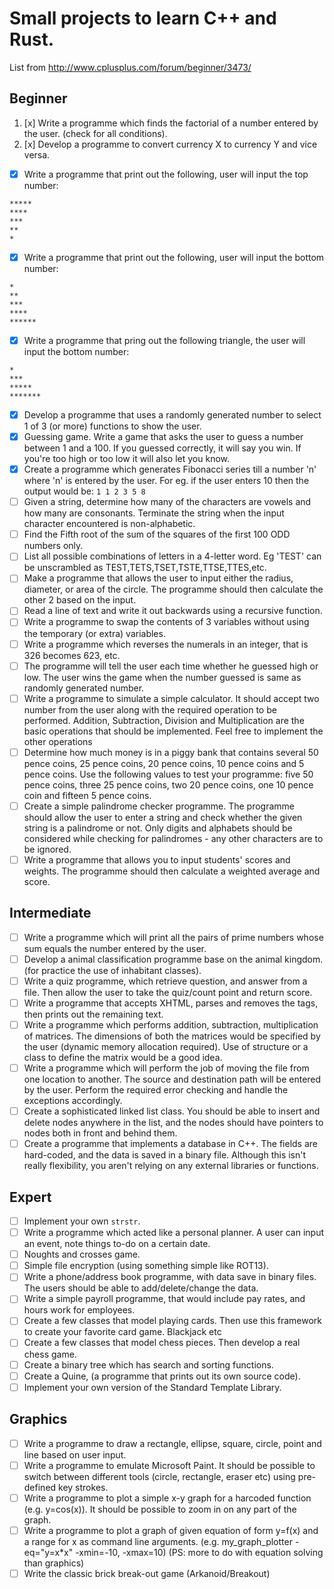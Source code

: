 # Small projects to learn C++ and Rust.

List from http://www.cplusplus.com/forum/beginner/3473/

## Beginner

1. [x] Write a programme which finds the factorial of a number entered by the user. (check for all conditions).
2. [x] Develop a programme to convert currency X to currency Y and vice versa.
- [x] Write a programme that print out the following, user will input the top number:

```
*****
****
***
**
*
```

- [x] Write a programme that print out the following, user will input the bottom number:

```
*
**
***
****
******
```

- [x] Write a programme that pring out the following triangle, the user will input the bottom number:

```
*
***
*****
*******
```

- [x] Develop a programme that uses a randomly generated number to select 1 of 3 (or more) functions to show the user.
- [x] Guessing game. Write a game that asks the user to guess a number between 1 and a 100. If you guessed correctly, it will say you win. If you're too high or too low it will also let you know.
- [x] Create a programme which generates Fibonacci series till a number 'n' where 'n' is entered by the user. For eg. if the user enters 10 then the output would be: `1 1 2 3 5 8`
- [ ] Given a string, determine how many of the characters are vowels and how many are consonants. Terminate the string when the input character encountered is non-alphabetic.
- [ ] Find the Fifth root of the sum of the squares of the first 100 ODD numbers only.
- [ ] List all possible combinations of letters in a 4-letter word. Eg 'TEST' can be unscrambled as TEST,TETS,TSET,TSTE,TTSE,TTES,etc.
- [ ] Make a programme that allows the user to input either the radius, diameter, or area of the circle. The programme should then calculate the other 2 based on the input.
- [ ] Read a line of text and write it out backwards using a recursive function.
- [ ] Write a programme to swap the contents of 3 variables without using the temporary (or extra) variables.
- [ ] Write a programme which reverses the numerals in an integer, that is 326 becomes 623, etc.
- [ ] The programme will tell the user each time whether he guessed high or low. The user wins the game when the number guessed is same as randomly generated number.
- [ ] Write a programme to simulate a simple calculator. It should accept two number from the user along with the required operation to be performed. Addition, Subtraction, Division and Multiplication are the basic operations that should be implemented. Feel free to implement the other operations
- [ ] Determine how much money is in a piggy bank that contains several 50 pence coins, 25 pence coins, 20 pence coins, 10 pence coins and 5 pence coins. Use the following values to test your programme: five 50 pence coins, three 25 pence coins, two 20 pence coins, one 10 pence coin and fifteen 5 pence coins.
- [ ] Create a simple palindrome checker programme. The programme should allow the user to enter a string and check whether the given string is a palindrome or not. Only digits and alphabets should be considered while checking for palindromes - any other characters are to be ignored.
- [ ] Write a programme that allows you to input students' scores and weights. The programme should then calculate a weighted average and score.

## Intermediate

- [ ] Write a programme which will print all the pairs of prime numbers whose sum equals the number entered by the user.
- [ ] Develop a animal classification programme base on the animal kingdom. (for practice the use of inhabitant classes).
- [ ] Write a quiz programme, which retrieve question, and answer from a file. Then allow the user to take the quiz/count point and return score.
- [ ] Write a programme that accepts XHTML, parses and removes the tags, then prints out the remaining text.
- [ ] Write a programme which performs addition, subtraction, multiplication of matrices. The dimensions of both the matrices would be specified by the user (dynamic memory allocation required). Use of structure or a class to define the matrix would be a good idea.
- [ ] Write a programme which will perform the job of moving the file from one location to another. The source and destination path will be entered by the user. Perform the required error checking and handle the exceptions accordingly.
- [ ] Create a sophisticated linked list class. You should be able to insert and delete nodes anywhere in the list, and the nodes should have pointers to nodes both in front and behind them.
- [ ] Create a programme that implements a database in C++. The fields are hard-coded, and the data is saved in a binary file. Although this isn't really flexibility, you aren't relying on any external libraries or functions.

## Expert

- [ ] Implement your own `strstr`.
- [ ] Write a programme which acted like a personal planner. A user can input an event, note things to-do on a certain date.
- [ ] Noughts and crosses game.
- [ ] Simple file encryption (using something simple like ROT13).
- [ ] Write a phone/address book programme, with data save in binary files. The users should be able to add/delete/change the data.
- [ ] Write a simple payroll programme, that would include pay rates, and hours work for employees.
- [ ] Create a few classes that model playing cards. Then use this framework to create your favorite card game. Blackjack etc
- [ ] Create a few classes that model chess pieces. Then develop a real chess game.
- [ ] Create a binary tree which has search and sorting functions.
- [ ] Create a Quine, (a programme that prints out its own source code).
- [ ] Implement your own version of the Standard Template Library.

## Graphics

- [ ] Write a programme to draw a rectangle, ellipse, square, circle, point and line based on user input.
- [ ] Write a programme to emulate Microsoft Paint. It should be possible to switch between different tools (circle, rectangle, eraser etc) using pre-defined key strokes.
- [ ] Write a programme to plot a simple x-y graph for a harcoded function (e.g. y=cos(x)). It should be possible to zoom in on any part of the graph.
- [ ] Write a programme to plot a graph of given equation of form y=f(x) and a range for x as command line arguments. (e.g. my_graph_plotter -eq="y=x*x" -xmin=-10, -xmax=10) (PS: more to do with equation solving than graphics)
- [ ] Write the classic brick break-out game (Arkanoid/Breakout)